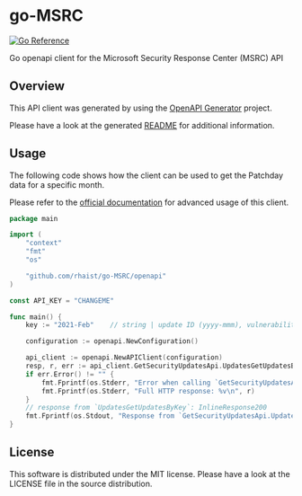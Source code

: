 # go-MSRC

[![Go Reference](https://pkg.go.dev/badge/github.com/rhaist/go-MSRC/openapi.svg)](https://pkg.go.dev/github.com/rhaist/go-MSRC/openapi)

Go openapi client for the Microsoft Security Response Center (MSRC) API

## Overview

This API client was generated by using the [OpenAPI Generator](https://openapi-generator.tech) project.

Please have a look at the generated [README](openapi/README.md) for additional information.

## Usage

The following code shows how the client can be used to get the Patchday data for
a specific month.

Please refer to the [official documentation](https://pkg.go.dev/github.com/rhaist/go-MSRC/openapi)
for advanced usage of this client.

```go
package main

import (
	"context"
	"fmt"
	"os"

	"github.com/rhaist/go-MSRC/openapi"
)

const API_KEY = "CHANGEME"

func main() {
	key := "2021-Feb"    // string | update ID (yyyy-mmm), vulnerability ID (CVE number), or year (yyyy)

	configuration := openapi.NewConfiguration()

	api_client := openapi.NewAPIClient(configuration)
	resp, r, err := api_client.GetSecurityUpdatesApi.UpdatesGetUpdatesByKey(context.Background(), key).ApiVersion(apiVersion).Execute()
	if err.Error() != "" {
		fmt.Fprintf(os.Stderr, "Error when calling `GetSecurityUpdatesApi.UpdatesGetUpdatesByKey``: %v\n", err)
		fmt.Fprintf(os.Stderr, "Full HTTP response: %v\n", r)
	}
	// response from `UpdatesGetUpdatesByKey`: InlineResponse200
	fmt.Fprintf(os.Stdout, "Response from `GetSecurityUpdatesApi.UpdatesGetUpdatesByKey`: %v\n", resp)
}
```

## License

This software is distributed under the MIT license.
Please have a look at the LICENSE file in the source distribution.